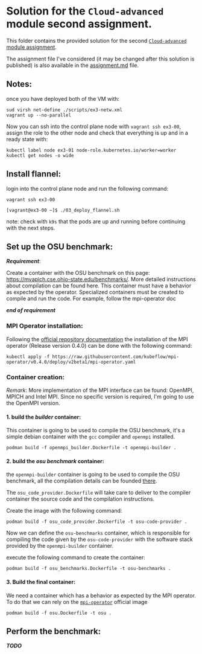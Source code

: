 # Solution for the `Cloud-advanced` module second assignment.

This folder contains the provided solution for the second [`Cloud-advanced` module assignment](https://github.com/Foundations-of-HPC/Cloud-advanced-2023/blob/main/Assignments/Exercise.md). 

The assignment file I've considered (it may be changed after this solution is published) is also available in the [assignment.md](./assignment.md) file. 



## Notes: 

once you have deployed both of the VM with:

```
sud virsh net-define ./scripts/ex3-netw.xml
vagrant up --no-parallel
```

Now you can ssh into the control plane node  with `vagrant ssh ex3-00`, assign the role to the other node and check that everything is up and in a ready  state with:
```
kubectl label node ex3-01 node-role.kubernetes.io/worker=worker
kubectl get nodes -o wide
```


## Install flannel:

login into the control plane node and run the following command:

```
vagrant ssh ex3-00

[vagrant@ex3-00 ~]$ ./03_deploy_flannel.sh
```

note: check with `k9s` that the pods are up and running before continuing with the next steps.

## Set up the OSU benchmark:

***Requirement***:

Create a container with the OSU benchmark on this page: https://mvapich.cse.ohio-state.edu/benchmarks/. More detailed instructions about compilation can be found here. This container must have a behavior as expected by the operator. Specialized containers must be created to compile and run the code. For example, follow the mpi-operator doc

***end of requirement***

### MPI Operator installation:

Following the [official repository documentation](https://github.com/kubeflow/mpi-operator) the installation of the MPI operator (Release version 0.4.0) can be done with the following command:

```
kubectl apply -f https://raw.githubusercontent.com/kubeflow/mpi-operator/v0.4.0/deploy/v2beta1/mpi-operator.yaml
 ```


### Container creation:

*Remark*: More implementation of the MPI interface can be found: OpenMPI, MPICH and Intel MPI. Since no specific version is required, I'm going to use the OpenMPI version.



#### 1. build the *builder* container: 

This container is going to be used to compile the OSU benchmark, it's a simple debian container with the `gcc` compiler and `openmpi` installed.

```
podman build -f openmpi_builder.Dockerfile -t openmpi-builder .
```

#### 2. build the *osu benchmark* container:


the `openmpi-builder` container is going to be used to compile the OSU benchmark, all the compilation details can be founded [there](https://mvapich.cse.ohio-state.edu/static/media/mvapich/README-OMB.txt). 

The `osu_code_provider.Dockerfile` will take care to deliver to the compiler container the source code and the compilation instructions.

Create the image with the following command:

```
podman build -f osu_code_provider.Dockerfile -t osu-code-provider .
```


Now we can define the `osu-benchmarks` container, which is responsible for compiling the code given by the `osu-code-provider` with the software stack provided by the `openmpi-builder` container.

execute the following command to create the container:

```
podman build -f osu_benchmarks.Dockerfile -t osu-benchmarks .
```


#### 3. Build the final container:

We need a container which has a behavior as expected by the MPI operator. To do that we can rely on the [`mpi-operator`](https://hub.docker.com/u/mpioperator) official image


```
podman build -f osu.Dockerfile -t osu .
```


## Perform the benchmark:


***TODO***